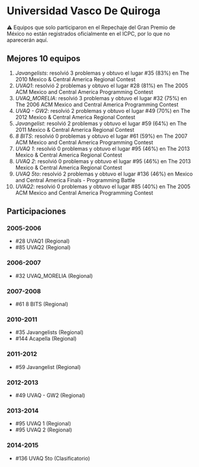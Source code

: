 # Universidad Vasco De Quiroga

:warning: Equipos que solo participaron en el Repechaje del Gran Premio de México no están registrados oficialmente en el ICPC, por lo que no aparecerán aquí.

## Mejores 10 equipos

1. _Javangelists_: resolvió 3 problemas y obtuvo el lugar #35 (83%) en The 2010 Mexico & Central America Regional Contest
1. _UVAQ1_: resolvió 2 problemas y obtuvo el lugar #28 (81%) en The 2005 ACM Mexico and Central America Programming Contest
1. _UVAQ_MORELIA_: resolvió 3 problemas y obtuvo el lugar #32 (75%) en The 2006 ACM Mexico and Central America Programming Contest
1. _UVAQ - GW2_: resolvió 2 problemas y obtuvo el lugar #49 (70%) en The 2012 Mexico & Central America Regional Contest
1. _Javangelist_: resolvió 2 problemas y obtuvo el lugar #59 (64%) en The 2011 Mexico & Central America Regional Contest
1. _8 BITS_: resolvió 0 problemas y obtuvo el lugar #61 (59%) en The 2007 ACM Mexico and Central America Programming Contest
1. _UVAQ 1_: resolvió 0 problemas y obtuvo el lugar #95 (46%) en The 2013 Mexico & Central America Regional Contest
1. _UVAQ 2_: resolvió 0 problemas y obtuvo el lugar #95 (46%) en The 2013 Mexico & Central America Regional Contest
1. _UVAQ 5to_: resolvió 2 problemas y obtuvo el lugar #136 (46%) en Mexico and Central America Finals - Programming Battle
1. _UVAQ2_: resolvió 0 problemas y obtuvo el lugar #85 (40%) en The 2005 ACM Mexico and Central America Programming Contest

## Participaciones

### 2005-2006

- #28 UVAQ1 (Regional)
- #85 UVAQ2 (Regional)

### 2006-2007

- #32 UVAQ_MORELIA (Regional)

### 2007-2008

- #61 8 BITS (Regional)

### 2010-2011

- #35 Javangelists (Regional)
- #144 Acapella (Regional)

### 2011-2012

- #59 Javangelist (Regional)

### 2012-2013

- #49 UVAQ - GW2 (Regional)

### 2013-2014

- #95 UVAQ 1 (Regional)
- #95 UVAQ 2 (Regional)

### 2014-2015

- #136 UVAQ 5to (Clasificatorio)



